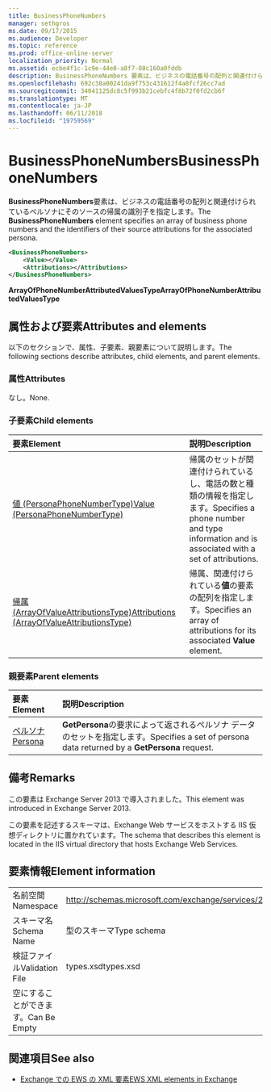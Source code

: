 ```yaml
---
title: BusinessPhoneNumbers
manager: sethgros
ms.date: 09/17/2015
ms.audience: Developer
ms.topic: reference
ms.prod: office-online-server
localization_priority: Normal
ms.assetid: ecbe4f1c-1c9e-44e0-a8f7-08c160a0fddb
description: BusinessPhoneNumbers 要素は、ビジネスの電話番号の配列と関連付けられているペルソナにそのソースの帰属の識別子を指定します。
ms.openlocfilehash: 692c38a00241da9f753c431612f4a8fcf26cc7ad
ms.sourcegitcommit: 34041125dc8c5f993b21cebfc4f8b72f0fd2cb6f
ms.translationtype: MT
ms.contentlocale: ja-JP
ms.lasthandoff: 06/11/2018
ms.locfileid: "19759569"
---
```

# <a name="businessphonenumbers"></a><span data-ttu-id="c7026-103">BusinessPhoneNumbers</span><span class="sxs-lookup"><span data-stu-id="c7026-103">BusinessPhoneNumbers</span></span>

<span data-ttu-id="c7026-104">**BusinessPhoneNumbers**要素は、ビジネスの電話番号の配列と関連付けられているペルソナにそのソースの帰属の識別子を指定します。</span><span class="sxs-lookup"><span data-stu-id="c7026-104">The **BusinessPhoneNumbers** element specifies an array of business phone numbers and the identifiers of their source attributions for the associated persona.</span></span> 
  
```XML
<BusinessPhoneNumbers>
    <Value></Value>
    <Attributions></Attributions>
</BusinessPhoneNumbers>
```

 <span data-ttu-id="c7026-105">**ArrayOfPhoneNumberAttributedValuesType**</span><span class="sxs-lookup"><span data-stu-id="c7026-105">**ArrayOfPhoneNumberAttributedValuesType**</span></span>
## <a name="attributes-and-elements"></a><span data-ttu-id="c7026-106">属性および要素</span><span class="sxs-lookup"><span data-stu-id="c7026-106">Attributes and elements</span></span>

<span data-ttu-id="c7026-107">以下のセクションで、属性、子要素、親要素について説明します。</span><span class="sxs-lookup"><span data-stu-id="c7026-107">The following sections describe attributes, child elements, and parent elements.</span></span>
  
### <a name="attributes"></a><span data-ttu-id="c7026-108">属性</span><span class="sxs-lookup"><span data-stu-id="c7026-108">Attributes</span></span>

<span data-ttu-id="c7026-109">なし。</span><span class="sxs-lookup"><span data-stu-id="c7026-109">None.</span></span>
  
### <a name="child-elements"></a><span data-ttu-id="c7026-110">子要素</span><span class="sxs-lookup"><span data-stu-id="c7026-110">Child elements</span></span>

|<span data-ttu-id="c7026-111">**要素**</span><span class="sxs-lookup"><span data-stu-id="c7026-111">**Element**</span></span>|<span data-ttu-id="c7026-112">**説明**</span><span class="sxs-lookup"><span data-stu-id="c7026-112">**Description**</span></span>|
|:-----|:-----|
|[<span data-ttu-id="c7026-113">値 (PersonaPhoneNumberType)</span><span class="sxs-lookup"><span data-stu-id="c7026-113">Value (PersonaPhoneNumberType)</span></span>](value-personaphonenumbertype.md) <br/> |<span data-ttu-id="c7026-114">帰属のセットが関連付けられているし、電話の数と種類の情報を指定します。</span><span class="sxs-lookup"><span data-stu-id="c7026-114">Specifies a phone number and type information and is associated with a set of attributions.</span></span>  <br/> |
|[<span data-ttu-id="c7026-115">帰属 (ArrayOfValueAttributionsType)</span><span class="sxs-lookup"><span data-stu-id="c7026-115">Attributions (ArrayOfValueAttributionsType)</span></span>](attributions-arrayofvalueattributionstype.md) <br/> |<span data-ttu-id="c7026-116">帰属、関連付けられている**値**の要素の配列を指定します。</span><span class="sxs-lookup"><span data-stu-id="c7026-116">Specifies an array of attributions for its associated **Value** element.</span></span>  <br/> |
   
### <a name="parent-elements"></a><span data-ttu-id="c7026-117">親要素</span><span class="sxs-lookup"><span data-stu-id="c7026-117">Parent elements</span></span>

|<span data-ttu-id="c7026-118">**要素**</span><span class="sxs-lookup"><span data-stu-id="c7026-118">**Element**</span></span>|<span data-ttu-id="c7026-119">**説明**</span><span class="sxs-lookup"><span data-stu-id="c7026-119">**Description**</span></span>|
|:-----|:-----|
|[<span data-ttu-id="c7026-120">ペルソナ</span><span class="sxs-lookup"><span data-stu-id="c7026-120">Persona</span></span>](persona.md) <br/> |<span data-ttu-id="c7026-121">**GetPersona**の要求によって返されるペルソナ データのセットを指定します。</span><span class="sxs-lookup"><span data-stu-id="c7026-121">Specifies a set of persona data returned by a **GetPersona** request.</span></span>  <br/> |
   
## <a name="remarks"></a><span data-ttu-id="c7026-122">備考</span><span class="sxs-lookup"><span data-stu-id="c7026-122">Remarks</span></span>

<span data-ttu-id="c7026-123">この要素は Exchange Server 2013 で導入されました。</span><span class="sxs-lookup"><span data-stu-id="c7026-123">This element was introduced in Exchange Server 2013.</span></span>
  
<span data-ttu-id="c7026-124">この要素を記述するスキーマは、Exchange Web サービスをホストする IIS 仮想ディレクトリに置かれています。</span><span class="sxs-lookup"><span data-stu-id="c7026-124">The schema that describes this element is located in the IIS virtual directory that hosts Exchange Web Services.</span></span>
  
## <a name="element-information"></a><span data-ttu-id="c7026-125">要素情報</span><span class="sxs-lookup"><span data-stu-id="c7026-125">Element information</span></span>

|||
|:-----|:-----|
|<span data-ttu-id="c7026-126">名前空間</span><span class="sxs-lookup"><span data-stu-id="c7026-126">Namespace</span></span>  <br/> |http://schemas.microsoft.com/exchange/services/2006/types  <br/> |
|<span data-ttu-id="c7026-127">スキーマ名</span><span class="sxs-lookup"><span data-stu-id="c7026-127">Schema Name</span></span>  <br/> |<span data-ttu-id="c7026-128">型のスキーマ</span><span class="sxs-lookup"><span data-stu-id="c7026-128">Type schema</span></span>  <br/> |
|<span data-ttu-id="c7026-129">検証ファイル</span><span class="sxs-lookup"><span data-stu-id="c7026-129">Validation File</span></span>  <br/> |<span data-ttu-id="c7026-130">types.xsd</span><span class="sxs-lookup"><span data-stu-id="c7026-130">types.xsd</span></span>  <br/> |
|<span data-ttu-id="c7026-131">空にすることができます。</span><span class="sxs-lookup"><span data-stu-id="c7026-131">Can Be Empty</span></span>  <br/> ||
   
## <a name="see-also"></a><span data-ttu-id="c7026-132">関連項目</span><span class="sxs-lookup"><span data-stu-id="c7026-132">See also</span></span>



- [<span data-ttu-id="c7026-133">Exchange での EWS の XML 要素</span><span class="sxs-lookup"><span data-stu-id="c7026-133">EWS XML elements in Exchange</span></span>](ews-xml-elements-in-exchange.md)

